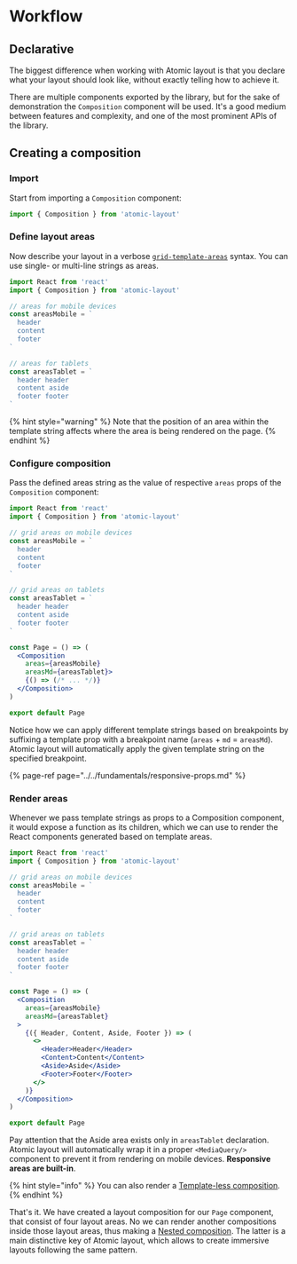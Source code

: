 # Workflow

## Declarative

The biggest difference when working with Atomic layout is that you declare what your layout should look like, without exactly telling how to achieve it.

There are multiple components exported by the library, but for the sake of demonstration the `Composition` component will be used. It's a good medium between features and complexity, and one of the most prominent APIs of the library.

## Creating a composition

### Import

Start from importing a `Composition` component:

```jsx
import { Composition } from 'atomic-layout'
```

### Define layout areas

Now describe your layout in a verbose [`grid-template-areas`](https://developer.mozilla.org/en-US/docs/Web/CSS/grid-template-areas) syntax. You can use single- or multi-line strings as areas.

```jsx
import React from 'react'
import { Composition } from 'atomic-layout'

// areas for mobile devices
const areasMobile = `
  header
  content
  footer
`

// areas for tablets
const areasTablet = `
  header header
  content aside
  footer footer
`
```

{% hint style="warning" %}
Note that the position of an area within the template string affects where the area is being rendered on the page.
{% endhint %}

### Configure composition

Pass the defined areas string as the value of respective `areas` props of the `Composition` component:

```jsx
import React from 'react'
import { Composition } from 'atomic-layout'

// grid areas on mobile devices
const areasMobile = `
  header
  content
  footer
`

// grid areas on tablets
const areasTablet = `
  header header
  content aside
  footer footer
`

const Page = () => (
  <Composition
    areas={areasMobile}
    areasMd={areasTablet}>
    {() => (/* ... */)}
  </Composition>
)

export default Page
```

Notice how we can apply different template strings based on breakpoints by suffixing a template prop with a breakpoint name \(`areas` + `md` = `areasMd`\). Atomic layout will automatically apply the given template string on the specified breakpoint.

{% page-ref page="../../fundamentals/responsive-props.md" %}

### Render areas

Whenever we pass template strings as props to a Composition component, it would expose a function as its children, which we can use to render the React components generated based on template areas.

```jsx
import React from 'react'
import { Composition } from 'atomic-layout'

// grid areas on mobile devices
const areasMobile = `
  header
  content
  footer
`

// grid areas on tablets
const areasTablet = `
  header header
  content aside
  footer footer
`

const Page = () => (
  <Composition
    areas={areasMobile}
    areasMd={areasTablet}
  >
    {({ Header, Content, Aside, Footer }) => (
      <>
        <Header>Header</Header>
        <Content>Content</Content>
        <Aside>Aside</Aside>
        <Footer>Footer</Footer>
      </>
    )}
  </Composition>
)

export default Page
```

Pay attention that the Aside area exists only in `areasTablet` declaration. Atomic layout will automatically wrap it in a proper `<MediaQuery/>` component to prevent it from rendering on mobile devices. **Responsive areas are built-in**.

{% hint style="info" %}
You can also render a [Template-less composition](../../api/components/composition.md#template-less-composition).
{% endhint %}

That's it. We have created a layout composition for our `Page` component, that consist of four layout areas. No we can render another compositions inside those layout areas, thus making a [Nested composition](../../api/components/composition.md#nested-composition). The latter is a main distinctive key of Atomic layout, which allows to create immersive layouts following the same pattern.

